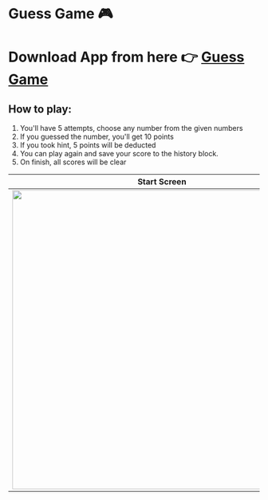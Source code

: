 ﻿# Guess Game 🎮
 # Download App from here 👉 [Guess Game](https://drive.google.com/file/d/10Yr-A7LarD0z47qSxY599h9g9QsrIKnJ/view?usp=sharing)
 ## How to play: 
 1. You'll have 5 attempts, choose any number from the given numbers
 2. If you guessed the number, you'll get 10 points
 3. If you took hint, 5 points will be deducted 
 4. You can play again and save your score to the history block.
 5. On finish, all scores will be clear

Start Screen          | Playing Board  | Finish Screen
:-------------------------:|:-------------------------:|:-------------------------:
<img height = "600px" src="https://github.com/cuiisb/assignment-2---guess-a-number-game-indiedanish/blob/main/1.jpeg" /> | <img height = "600px" src="https://github.com/cuiisb/assignment-2---guess-a-number-game-indiedanish/blob/main/2.jpeg" /> | <img height = "600px" src="https://github.com/cuiisb/assignment-2---guess-a-number-game-indiedanish/blob/main/3.jpeg" />




